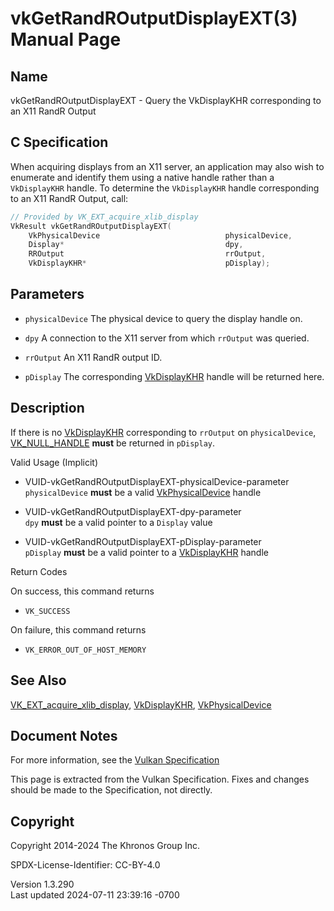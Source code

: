 # vkGetRandROutputDisplayEXT(3) Manual Page

## Name

vkGetRandROutputDisplayEXT - Query the VkDisplayKHR corresponding to an
X11 RandR Output



## <a href="#_c_specification" class="anchor"></a>C Specification

When acquiring displays from an X11 server, an application may also wish
to enumerate and identify them using a native handle rather than a
`VkDisplayKHR` handle. To determine the `VkDisplayKHR` handle
corresponding to an X11 RandR Output, call:

``` c
// Provided by VK_EXT_acquire_xlib_display
VkResult vkGetRandROutputDisplayEXT(
    VkPhysicalDevice                            physicalDevice,
    Display*                                    dpy,
    RROutput                                    rrOutput,
    VkDisplayKHR*                               pDisplay);
```

## <a href="#_parameters" class="anchor"></a>Parameters

- `physicalDevice` The physical device to query the display handle on.

- `dpy` A connection to the X11 server from which `rrOutput` was
  queried.

- `rrOutput` An X11 RandR output ID.

- `pDisplay` The corresponding [VkDisplayKHR](https://registry.khronos.org/vulkan/specs/1.3-extensions/man/html/VkDisplayKHR.html) handle
  will be returned here.

## <a href="#_description" class="anchor"></a>Description

If there is no [VkDisplayKHR](https://registry.khronos.org/vulkan/specs/1.3-extensions/man/html/VkDisplayKHR.html) corresponding to
`rrOutput` on `physicalDevice`, [VK_NULL_HANDLE](https://registry.khronos.org/vulkan/specs/1.3-extensions/man/html/VK_NULL_HANDLE.html)
**must** be returned in `pDisplay`.

Valid Usage (Implicit)

- <a href="#VUID-vkGetRandROutputDisplayEXT-physicalDevice-parameter"
  id="VUID-vkGetRandROutputDisplayEXT-physicalDevice-parameter"></a>
  VUID-vkGetRandROutputDisplayEXT-physicalDevice-parameter  
  `physicalDevice` **must** be a valid
  [VkPhysicalDevice](https://registry.khronos.org/vulkan/specs/1.3-extensions/man/html/VkPhysicalDevice.html) handle

- <a href="#VUID-vkGetRandROutputDisplayEXT-dpy-parameter"
  id="VUID-vkGetRandROutputDisplayEXT-dpy-parameter"></a>
  VUID-vkGetRandROutputDisplayEXT-dpy-parameter  
  `dpy` **must** be a valid pointer to a `Display` value

- <a href="#VUID-vkGetRandROutputDisplayEXT-pDisplay-parameter"
  id="VUID-vkGetRandROutputDisplayEXT-pDisplay-parameter"></a>
  VUID-vkGetRandROutputDisplayEXT-pDisplay-parameter  
  `pDisplay` **must** be a valid pointer to a
  [VkDisplayKHR](https://registry.khronos.org/vulkan/specs/1.3-extensions/man/html/VkDisplayKHR.html) handle

Return Codes

On success, this command returns  
- `VK_SUCCESS`

On failure, this command returns  
- `VK_ERROR_OUT_OF_HOST_MEMORY`

## <a href="#_see_also" class="anchor"></a>See Also

[VK_EXT_acquire_xlib_display](https://registry.khronos.org/vulkan/specs/1.3-extensions/man/html/VK_EXT_acquire_xlib_display.html),
[VkDisplayKHR](https://registry.khronos.org/vulkan/specs/1.3-extensions/man/html/VkDisplayKHR.html),
[VkPhysicalDevice](https://registry.khronos.org/vulkan/specs/1.3-extensions/man/html/VkPhysicalDevice.html)

## <a href="#_document_notes" class="anchor"></a>Document Notes

For more information, see the <a
href="https://registry.khronos.org/vulkan/specs/1.3-extensions/html/vkspec.html#vkGetRandROutputDisplayEXT"
target="_blank" rel="noopener">Vulkan Specification</a>

This page is extracted from the Vulkan Specification. Fixes and changes
should be made to the Specification, not directly.

## <a href="#_copyright" class="anchor"></a>Copyright

Copyright 2014-2024 The Khronos Group Inc.

SPDX-License-Identifier: CC-BY-4.0

Version 1.3.290  
Last updated 2024-07-11 23:39:16 -0700
